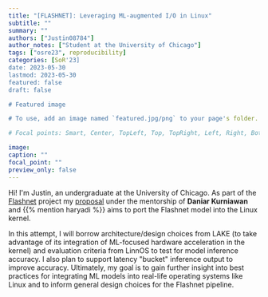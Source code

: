 ```yaml
---
title: "[FLASHNET]: Leveraging ML-augmented I/O in Linux"
subtitle: ""
summary: ""
authors: ["Justin08784"]
author_notes: ["Student at the University of Chicago"]
tags: ["osre23", reproducibility]
categories: [SoR'23]
date: 2023-05-30
lastmod: 2023-05-30
featured: false
draft: false

# Featured image

# To use, add an image named `featured.jpg/png` to your page's folder.

# Focal points: Smart, Center, TopLeft, Top, TopRight, Left, Right, BottomLeft, Bottom, BottomRight.

image:
caption: ""
focal_point: ""
preview_only: false
---
```


Hi! I'm Justin, an undergraduate at the University of Chicago. As part of the [Flashnet](/project/osre23/uchicago/flashnet) project my [proposal](https://drive.google.com/file/d/1gsNaYUYOgdN2ilpyPOmI7jjLeoZh219J/view) under the mentorship of
**Daniar Kurniawan** and {{% mention haryadi %}} aims to port the Flashnet model into the Linux kernel. 

In this attempt, I will borrow architecture/design choices from LAKE (to take advantage of its integration of ML-focused hardware acceleration in the kernel) and evaluation criteria from LinnOS to test for model inference accuracy. I also plan to support latency "bucket" inference output to improve accuracy. Ultimately, my goal is to gain further insight into best practices for integrating ML models into real-life operating systems like Linux and to inform general design choices for the Flashnet pipeline. 